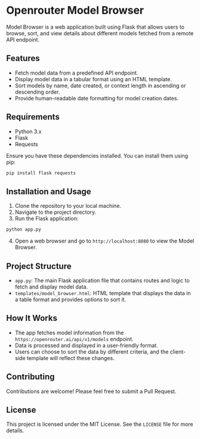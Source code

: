 # Openrouter Model Browser

Model Browser is a web application built using Flask that allows users to browse, sort, and view details about different models fetched from a remote API endpoint.

## Features

- Fetch model data from a predefined API endpoint.
- Display model data in a tabular format using an HTML template.
- Sort models by name, date created, or context length in ascending or descending order.
- Provide human-readable date formatting for model creation dates.

## Requirements

- Python 3.x
- Flask
- Requests

Ensure you have these dependencies installed. You can install them using pip:

```bash
pip install flask requests
```

## Installation and Usage

1. Clone the repository to your local machine.
2. Navigate to the project directory.
3. Run the Flask application:

```bash
python app.py
```

4. Open a web browser and go to `http://localhost:8080` to view the Model Browser.

## Project Structure

- `app.py`: The main Flask application file that contains routes and logic to fetch and display model data.
- `templates/model_browser.html`: HTML template that displays the data in a table format and provides options to sort it.

## How It Works

- The app fetches model information from the `https://openrouter.ai/api/v1/models` endpoint.
- Data is processed and displayed in a user-friendly format.
- Users can choose to sort the data by different criteria, and the client-side template will reflect these changes.

## Contributing

Contributions are welcome! Please feel free to submit a Pull Request.

## License

This project is licensed under the MIT License. See the `LICENSE` file for more details.
